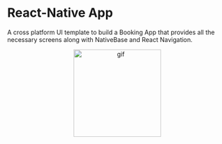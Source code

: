 # React-Native App

A cross platform UI template to build a Booking App that provides all the necessary screens along with NativeBase and React Navigation.

<p align="center">
    <img src="./assets/first.gif" width="200" alt="gif"/>
</p>
